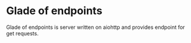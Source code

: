 # Glade of endpoints

Glade of endpoints is server written on aiohttp and provides endpoint for get requests.

